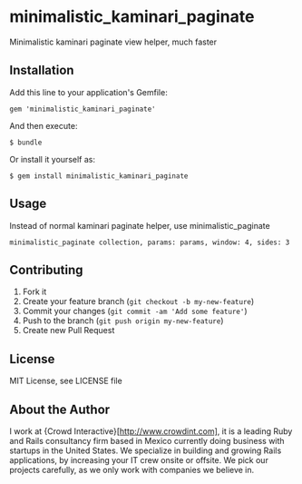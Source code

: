 minimalistic_kaminari_paginate
==============================

Minimalistic kaminari paginate view helper, much faster


## Installation

Add this line to your application's Gemfile:

    gem 'minimalistic_kaminari_paginate'

And then execute:

    $ bundle

Or install it yourself as:

    $ gem install minimalistic_kaminari_paginate

## Usage

Instead of normal kaminari paginate helper, use minimalistic_paginate

    minimalistic_paginate collection, params: params, window: 4, sides: 3

## Contributing

1. Fork it
2. Create your feature branch (`git checkout -b my-new-feature`)
3. Commit your changes (`git commit -am 'Add some feature'`)
4. Push to the branch (`git push origin my-new-feature`)
5. Create new Pull Request

## License

MIT License, see LICENSE file

## About the Author

I work at {Crowd Interactive}[http://www.crowdint.com], it is a leading Ruby and Rails
consultancy firm based in Mexico currently doing business with startups in the
United States. We specialize in building and growing Rails applications, by increasing
your IT crew onsite or offsite. We pick our projects carefully, as we only work
with companies we believe in.
